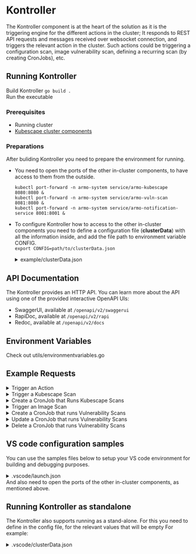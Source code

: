 
  
# Kontroller 

The Kontroller component is at the heart of the solution as it is the triggering engine for the different actions in the cluster; It responds to REST API requests and messages received over websocket connection, and triggers the relevant action in the cluster. Such actions could be triggering a configuration scan, image vulnerability scan, defining a recurring scan (by creating CronJobs), etc.

## Running Kontroller
Build Kontroller `go build .`  
Run the executable  
### Prerequisites
 * Running cluster
 * [Kubescape cluster components](https://github.com/armosec/armo-helm#installing-armo-cluster-components-in-a-kubernetes-cluster-using-helm)
### Preparations

After buliding Kontroller you need to prepare the environment for running.   
 * You need to open the ports of the other in-cluster components, to have access to them from the outside.

	```    
	kubectl port-forward -n armo-system service/armo-kubescape 8080:8080 & 
	kubectl port-forward -n armo-system service/armo-vuln-scan 8081:8080 & 
	kubectl port-forward -n armo-system service/armo-notification-service 8001:8001 &
	```

 * To configure Kontroller how to access to the other in-cluster components you need to define a configuration file (**clusterData**) with all the information inside, and add the file path to environment variable CONFIG.  
     `export CONFIG=path/to/clusterData.json`
   <details><summary>example/clusterData.json</summary>
   
   ```json5 
	{
       "gatewayWebsocketURL": "127.0.0.1:8001",
       "gatewayRestURL": "127.0.0.1:8002",
       "kubevulnURL": "127.0.0.1:8081",
       "kubescapeURL": "127.0.0.1:8080",
       "eventReceiverRestURL": "https://report.armo.cloud",
       "eventReceiverWebsocketURL": "wss://report.armo.cloud",
       "rootGatewayURL": "wss://ens.euprod1.cyberarmorsoft.com/v1/waitfornotification",
       "accountID": "*********************",
       "clusterName": "******", } 
	``` 
</details>


## API Documentation

The Kontroller provides an HTTP API.
You can learn more about the API using one of the provided interactive OpenAPI UIs:
- SwaggerUI, available at `/openapi/v2/swaggerui`
- RapiDoc, available at `/openapi/v2/rapi`
- Redoc, available at `/openapi/v2/docs`


## Environment Variables

Check out utils/environmentvariables.go

## Example Requests

<details><summary>Trigger an Action</summary>

```
curl -X POST http://<Kuntroller-url>/v1/triggerAction
   -H 'Content-Type: application/json'
   -d '{
	    "commands": [
		{
		    "CommandName": "scan",
		    "WildWlid": "wlid://cluster-minikube-v1"
		}
	    ]
	}'
```
</details>
<details><summary>Trigger a Kubescape Scan</summary>

```
curl -X POST \
   -H 'Content-Type: application/json' \
   -d '{
	    "commands": [
		{
		    "CommandName": "kubescapeScan",
		    "args": {
			"scanV1": {
			    "submit": true
			}
		    }
		}
	    ]
	}' \
   http://127.0.0.1:4002/v1/triggerAction
```
</details>
<details><summary>Create a CronJob that Runs Kubescape Scans</summary>

```
curl -X POST \
   -H 'Content-Type: application/json' \
   -d '{
	    "commands": [
		{
		    "CommandName": "setKubescapeCronJob",
		    "args": {
			"kubescapeJobParams": {
			    "cronTabSchedule": "* * * * *"
			},
			"scanV1": {
			    "submit": true
			}
		    }
		}
	    ]
	}' \
   http://127.0.0.1:4002/v1/triggerAction
```

```
curl -X POST \
   -H 'Content-Type: application/json' \
   -d '{
	    "commands": [
		{
		    "CommandName": "setKubescapeCronJob",
		    "args": {
			"kubescapeJobParams": {
			    "cronTabSchedule": "* * * * *"
			},
			"scanV1": {
			    "submit": true,
			    "targetType": "framework",
			    "targetNames": [
				"nsa"
			    ]
			}
		    }
		}
	    ]
	}' \
   http://127.0.0.1:4002/v1/triggerAction
```
</details>
<details><summary>Trigger an Image Scan</summary>

```
curl -X POST \
   -H 'Content-Type: application/json' \
   -d '{
	    "commands": [
		{
		    "CommandName": "scan",
		    "WildWlid": "wlid://cluster-minikube-v1"
		}
	    ]
	}' \
   http://127.0.0.1:4002/v1/triggerAction
```
</details>
<details><summary>Create a CronJob that runs Vulnerability Scans</summary>

```
curl -X POST \
   -H 'Content-Type: application/json' \
   -d '{
         "commands": [
            {
                  "CommandName": "setVulnScanCronJob",
                  "WildWlid": "wlid://cluster-minikube/namespace-systest-ns-chj8",
                  "args": {
                     "jobParams": {
                        "cronTabSchedule": "* * * * *"
                     }
                  }
            }
         ]
      }' \
   http://127.0.0.1:4002/v1/triggerAction
```
</details>
<details><summary>Update a CronJob that runs Vulnerability Scans</summary>

```
curl -X POST \
   -H 'Content-Type: application/json' \
   -d '{
         "commands": [
            {
                  "CommandName": "updateVulnScanCronJob",
                  "args": {
                     "jobParams": {
                        "cronTabSchedule": "* * * * *",
                        "name": "vuln-scan-scheduled-2393196145723502557"
                     }
                  }
            }
         ]
      }' \
   http://127.0.0.1:4002/v1/triggerAction
```
</details>
<details><summary>Delete a CronJob that runs Vulnerability Scans</summary>

```
curl -X POST \
   -H 'Content-Type: application/json' \
   -d '{
         "commands": [
            {
                  "CommandName": "deleteVulnScanCronJob",
                  "args": {
                     "jobParams": {
                        "cronTabSchedule": "2 0 * * *",
                        "name": "vuln-scan-scheduled-605400646375517620"
                     }
                  }
            }
         ]
      }' \
   http://127.0.0.1:4002/v1/triggerAction
```
</details>  
	
## VS code configuration samples

You can use the samples files below to setup your VS code environment for building and debugging purposes.

<details><summary>.vscode/launch.json</summary>

```json5
{
    "version": "0.2.0",
    "configurations": [
        {
            "name": "Launch Package",
            "type": "go",
            "request": "launch",
            "mode": "auto",
            "program":  "${workspaceRoot}",
                 "env": {
                     "PORT": "4002",
                     "NAMESPACE": "armo-system",
                     "CONFIG": "${workspaceRoot}/.vscode/clusterData.json",
            },
            "args": [
                "-alsologtostderr", "-v=4", "2>&1"
            ]
        }
    ]
}
```
We configure the Kontroller to listen to port 4002, and define the configuration in the clusterData.json file as mentioned above.
	</details>
And also need to open the ports of the other in-cluster components,  as mentioned above.

    
## Running Kontroller  as standalone

The Kontroller also supports running as a stand-alone.
For this you need to define in the config file, for the relevant values that will be empty
For example:
<details><summary>.vscode/clusterData.json</summary>

```json5
{
    "gatewayWebsocketURL": "",
    "gatewayRestURL": "",
    "kubevulnURL": "",
    "kubescapeURL": "",
    "eventReceiverRestURL": ",
    "eventReceiverWebsocketURL": "",
    "rootGatewayURL": "",
    "accountID": "*********************",
    "clusterName": "******"
}
```
</details>


